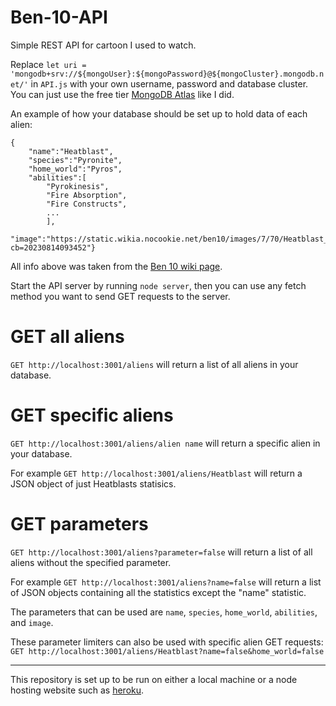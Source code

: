 # Ben-10-API
Simple REST API for cartoon I used to watch.

Replace `let uri = 'mongodb+srv://${mongoUser}:${mongoPassword}@${mongoCluster}.mongodb.net/'`
in `API.js` with your own username, password and database cluster. You can just use the free
tier [MongoDB Atlas](https://www.mongodb.com/atlas/database) like I did.

An example of how your database should be set up to hold data of each alien:
```
{
    "name":"Heatblast",
    "species":"Pyronite",
    "home_world":"Pyros",
    "abilities":[
        "Pyrokinesis",
        "Fire Absorption",
        "Fire Constructs",
        ...
        ],
    "image":"https://static.wikia.nocookie.net/ben10/images/7/70/Heatblast_os.png/revision/latest?cb=20230814093452"}
```
All info above was taken from the [Ben 10 wiki page](https://ben10.fandom.com/wiki/Category:Classic_Aliens).

Start the API server by running `node server`, then you can use any fetch method you want
to send GET requests to the server.

# GET all aliens
`GET http://localhost:3001/aliens` will return a list of all aliens in your database.

# GET specific aliens
`GET http://localhost:3001/aliens/alien name` will return a specific alien in your database.

For example `GET http://localhost:3001/aliens/Heatblast` will return a JSON object of just
Heatblasts statisics.

# GET parameters
`GET http://localhost:3001/aliens?parameter=false` will return a list of all aliens without
the specified parameter. 

For example `GET http://localhost:3001/aliens?name=false` will
return a list of JSON objects containing all the statistics except the "name" statistic.

The parameters that can be used are `name`, `species`, `home_world`, `abilities`, and `image`.

These parameter limiters can also be used with specific alien GET requests:
`GET http://localhost:3001/aliens/Heatblast?name=false&home_world=false`

---
This repository is set up to be run on either a local machine or a node hosting website such as [heroku](https://heroku.com).